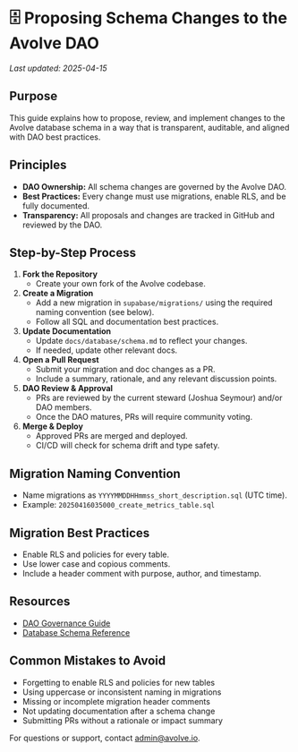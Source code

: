 # 🗄️ Proposing Schema Changes to the Avolve DAO

_Last updated: 2025-04-15_

## Purpose
This guide explains how to propose, review, and implement changes to the Avolve database schema in a way that is transparent, auditable, and aligned with DAO best practices.

## Principles
- **DAO Ownership:** All schema changes are governed by the Avolve DAO.
- **Best Practices:** Every change must use migrations, enable RLS, and be fully documented.
- **Transparency:** All proposals and changes are tracked in GitHub and reviewed by the DAO.

## Step-by-Step Process
1. **Fork the Repository**
   - Create your own fork of the Avolve codebase.
2. **Create a Migration**
   - Add a new migration in `supabase/migrations/` using the required naming convention (see below).
   - Follow all SQL and documentation best practices.
3. **Update Documentation**
   - Update `docs/database/schema.md` to reflect your changes.
   - If needed, update other relevant docs.
4. **Open a Pull Request**
   - Submit your migration and doc changes as a PR.
   - Include a summary, rationale, and any relevant discussion points.
5. **DAO Review & Approval**
   - PRs are reviewed by the current steward (Joshua Seymour) and/or DAO members.
   - Once the DAO matures, PRs will require community voting.
6. **Merge & Deploy**
   - Approved PRs are merged and deployed.
   - CI/CD will check for schema drift and type safety.

## Migration Naming Convention
- Name migrations as `YYYYMMDDHHmmss_short_description.sql` (UTC time).
- Example: `20250416035000_create_metrics_table.sql`

## Migration Best Practices
- Enable RLS and policies for every table.
- Use lower case and copious comments.
- Include a header comment with purpose, author, and timestamp.

## Resources
- [DAO Governance Guide](./governance.md)
- [Database Schema Reference](../database/schema.md)

## Common Mistakes to Avoid
- Forgetting to enable RLS and policies for new tables
- Using uppercase or inconsistent naming in migrations
- Missing or incomplete migration header comments
- Not updating documentation after a schema change
- Submitting PRs without a rationale or impact summary

For questions or support, contact admin@avolve.io.
